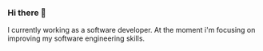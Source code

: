 ### Hi there 👋

I currently working as a software developer.
At the moment i'm focusing on improving my software engineering skills.

